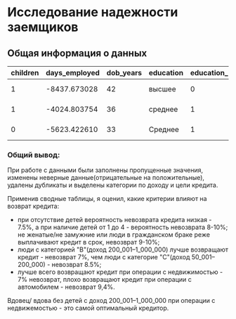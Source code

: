 # Исследование надежности заемщиков
## Общая информация о данных
| children | days_employed | dob_years | education | education_id | family_status | family_status_id | gender |income_type|debt|	total_income|	purpose|
|-----------------|-------|-------------|-------------|-----------|---------------|------------------|-------------------|---|---|---|---|
|	1|	-8437.673028|	42|	высшее|	0|	женат / замужем	|0|	F|	сотрудник|	0	|253875.639453	|покупка жилья|
|	1|	-4024.803754|	36|	среднее|	1|	женат / замужем|	0	|F|	сотрудник|	0	|112080.014102|	приобретение автомобиля|
|	0|	-5623.422610|	33|	Среднее|	1|	женат / замужем|	0	|M|	сотрудник|	0	|145885.952297|	покупка жилья|
### Общий вывод:

При работе с данными были заполнены пропущенные значения, изменены неверные данные(отрицательные на положительные), удалены дубликаты и выделены категории по доходу и цели кредита. 

Применив сводные таблицы, я оценил, какие критерии влияют на возврат кредита: 
* при отсутствие детей вероятность невозврата кредита низкая - 7.5%, а при наличие детей от 1 до 4 - вероятность невозврата 8-10%; не женатые/не замужние или люди в гражданском браке реже выплачивают кредит в срок, невозврат 9-10%;
* люди с категорией "В"(доход 200_001–1_000_000) лучше возвращают кредит - невозврат 7%, чем люди с категорие "С"(доход 50_001–200_000) - невозврат 8.5%; 
* лучше всего возвращают кредит при операции с недвижимостью - 7% невозврат, плохо возвращают кредит при операции с автомобилем - невозврат 9,4%. 

Вдовец/ вдова без детей с доход 200_001–1_000_000 при операции с недвижемостью - это самой оптимальный кредитор.

